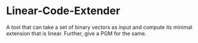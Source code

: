# Linear-Code-Extender
A tool that can take a set of binary vectors as input and compute its minimal extension that is linear. Further, give a PGM for the same.
